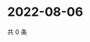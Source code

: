 # 2022-08-06

共 0 条

<!-- BEGIN WEIBO -->
<!-- 最后更新时间 Sat Aug 06 2022 04:00:43 GMT+0800 (China Standard Time) -->

<!-- END WEIBO -->
